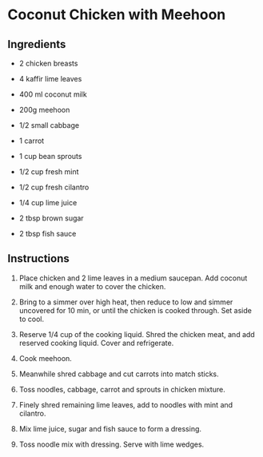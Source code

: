 # Coconut Chicken with Meehoon

## Ingredients

* 2 chicken breasts

* 4 kaffir lime leaves

* 400 ml coconut milk

* 200g meehoon

* 1/2 small cabbage

* 1 carrot

* 1 cup bean sprouts

* 1/2 cup fresh mint

* 1/2 cup fresh cilantro

* 1/4 cup lime juice

* 2 tbsp brown sugar

* 2 tbsp fish sauce

## Instructions

1. Place chicken and 2 lime leaves in a medium saucepan. Add coconut milk and enough water to cover the chicken.

2. Bring to a simmer over high heat, then reduce to low and simmer uncovered for 10 min, or until the chicken is cooked through. Set aside to cool.

3. Reserve 1/4 cup of the cooking liquid. Shred the chicken meat, and add reserved cooking liquid. Cover and refrigerate.

4. Cook meehoon.

5. Meanwhile shred cabbage and cut carrots into match sticks.

6. Toss noodles, cabbage, carrot and sprouts in chicken mixture.

7. Finely shred remaining lime leaves, add to noodles with mint and cilantro.

8. Mix lime juice, sugar and fish sauce to form a dressing.

9. Toss noodle mix with dressing. Serve with lime wedges.
